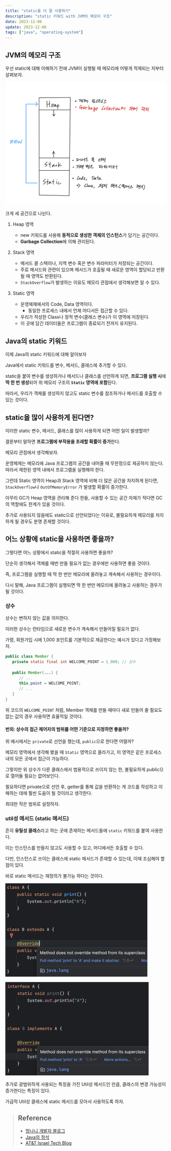 ```yaml
---
title: "static을 더 잘 사용하기"
description: "static 키워드 with JVM의 메모리 구조"
date: 2023-12-06
update: 2023-12-06
tags: ["java", "operating-system"]
---
```


## JVM의 메모리 구조

우선 static에 대해 이해하기 전에 JVM이 실행될 때 메모리에 어떻게 적재되는 지부터 살펴보자.

![메모리 구조](memory.jpeg)

크게 세 공간으로 나뉜다.

1. Heap 영역
   - new 키워드를 사용해 **동적으로 생성한 객체의 인스턴스**가 담기는 공간이다.
   - **Garbage Collection**에 의해 관리된다.



2. Stack 영역
   - 메서드 콜 스택이나, 지역 변수 혹은 변수 파라미터가 저장되는 공간이다.
   - 주로 메서드와 관련이 있으며 메서드가 호출될 때 새로운 영역이 할당되고 반환될 때 영역도 반환된다.
   - `StackOverflow`가 발생하는 이유도 메모리 관점에서 생각해보면 알 수 있다.

3. Static 영역
   - 운영체제에서의 Code, Data 영역이다.
     - 동일한 프로세스 내에서 언제 어디서든 접근할 수 있다.
   - 우리가 작성한 Class나 정적 변수(클래스 변수)가 이 영역에 저장된다.
   - 이 곳에 담긴 데이터들은 프로그램이 종료되기 전까지 유지된다.

## Java의 static 키워드

이제 Java의 static 키워드에 대해 알아보자

Java에서 static 키워드를 변수, 메서드, 클래스에 추가할 수 있다.

static을 붙여 변수를 생성하거나 메서드나 클래스를 선언하게 되면, **프로그램 실행 시**에 **딱 한 번 생성**되어 위 메모리 구조의 **`Static` 영역에 포함**된다.

따라서, 우리가 객체를 생성하지 않고도 static 변수를 참조하거나 메서드를 호출할 수 있는 것이다.

## static을 많이 사용하게 된다면?

이러한 static 변수, 메서드, 클래스를 많이 사용하게 되면 어떤 일이 발생할까?

결론부터 말하면 **프로그램에 부작용을 초래할 확률이 증가**한다.

메모리 관점에서 생각해보자.

운영체제는 메모리에 Java 프로그램의 공간을 내어줄 때 무한정으로 제공하지 않는다.<br>
따라서 제한된 영역 내에서 프로그램을 실행해야 한다.

그런데 Static 영역이 Heap과 Stack 영역에 비해 더 많은 공간을 차지하게 된다면, `StackOverflow`나 `OutOfMemoryError` 가 발생할 확률이 증가한다.

아무리 GC가 Heap 영역을 관리해 준다 한들, 사용할 수 있는 공간 자체가 적다면 GC의 역할에도 한계가 있을 것이다.

추가로 사용되지 않음에도 static으로 선언되었다는 이유로, 불필요하게 메모리를 차지하게 될 경우도 분명 존재할 것이다.

## 어느 상황에 static을 사용하면 좋을까?

그렇다면 어느 상황에서 static을 적절히 사용하면 좋을까?

단순히 생각해서 객체를 매번 만들 필요가 없는 경우에만 사용하면 좋을 것이다.

즉, 프로그램을 실행할 때 딱 한 번만 메모리에 올려놓고 계속해서 사용하는 경우이다.

다시 말해, Java 프로그램이 실행되면 딱 한 번만 메모리에 올려놓고 사용하는 경우가 될 것이다.

### 상수

상수는 변하지 않는 값을 의미한다.

이러한 상수는 런타임으로 새로운 변수가 계속해서 만들어질 필요가 없다.

가령, 회원가입 시에 1,000 포인트를 기본적으로 제공한다는 예시가 있다고 가정해보자.

```java
public class Member {
   private static final int WELCOME_POINT = 1_000; // 상수
   
   public Member(...) {
      // ...
      this.point = WELCOME_POINT;
      // ...
   }
}
```

위 코드의 `WELCOME_POINT` 처럼, Member 객체를 만들 때마다 새로 만들어 줄 필요도 없는 값의 경우 사용하면 효율적일 것이다.

#### 번외: 상수의 접근 제어자의 범위를 어떤 기준으로 지정하면 좋을까?

위 예시에서는 `private`로 선언을 했는데, `public`으로 한다면 어떨까?

메모리 영역에서 생각해 봤을 때 `Static` 영역으로 올라가고, 이 영역은 같은 프로세스 내의 모든 곳에서 접근이 가능하다.

그렇지만 위 상수가 다른 클래스에서 범용적으로 쓰이지 않는 한, 불필요하게 public으로 열어둘 필요는 없어보인다.

필요하다면 private으로 선언 후, getter를 통해 값을 반환하는 게 코드를 작성하고 이해하는 데에 훨씬 도움이 될 것이라고 생각한다.

최대한 작은 범위로 설정하자.

### util성 메서드 (static 메서드)

흔히 **유틸성 클래스**라고 하는 곳에 존재하는 메서드들에 `static` 키워드를 붙여 사용한다.

이는 인스턴스를 만들지 않고도 사용할 수 있고, 어디에서든 호출할 수 있다.

다만, 인스턴스로 쓰이는 클래스에 static 메서드가 존재할 수 있는데, 이때 조심해야 할 점이 있다.

바로 static 메서드는 재정의가 불가능 하다는 것이다.

![클래스 상속 시](cannot-extends.png)

![인터페이스 구현 시](cannot-implements.png)

추가로 광범위하게 사용되는 특징을 가진 Util성 메서드인 만큼, 클래스의 변경 가능성이 증가한다는 특징이 있다.

가급적 Util성 클래스에 static 메서드를 모아서 사용하도록 하자.

> ## Reference
> - [망나니 개발자 블로그](https://mangkyu.tistory.com/47)
> - [Java의 정석](https://www.yes24.com/Product/Goods/24259565)
> - [AT&T Israel Tech Blog](https://medium.com/att-israel/should-you-avoid-using-static-ae4b58ca1de5)